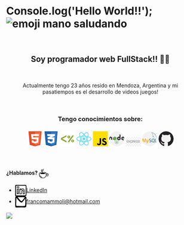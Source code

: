 
# Console.log('Hello World!!');  <img src="https://tenor.com/view/waving-hi-hello-emoji-wave-gif-11366012.gif" alt="emoji mano saludando" width="40px"/> 
<br>

<h2 align="center">Soy programador web FullStack!! 👨‍💻</h3>
<br>
<p align="center">Actualmente tengo 23 años resido en Mendoza, Argentina y mi pasatiempos es el desarrollo de videos juegos!</p>
<br>

<h3 align="center">Tengo conocimientos sobre: <h3/>

 <p align="center">

 <img src="img/html2.svg" alt="HTML" width="40px"/>

 <img src="img/css.svg" alt="CSS" width="40px" />
 <img src="img/ejs.png" alt="Ejs" width="40px"/>

 <img src="img/react.svg" alt="React" width="40px" />

 <img src="img/js.png" alt="Java Script" width="40px" />

 <img src="img/nodejs.png" alt="Node.js" width="40px" />

 <img src="img/express.jpg" alt="Express" width="40px" />

<img src="img/mysql.png" alt="MySQL" width="40px" />
 <img src="img/github.png" alt="Github" width="40px" />
  
</p>
<br>
                                                                                                                                          
#### ¿Hablamos? <img align="center" src="img/food_coffee-1.svg" alt="cafecito" height="25" width="25"/>
- <a href="https://www.linkedin.com/in/franco-mammoli-0a4455142/" target="blank"><img align="center" src="img/logo_linkedin.svg" alt="Franco Mammoli" height="30" width="30" />LinkedIn</a>
- <a href="francomammoli@hotmail.com" target="blank"><img align="center" src="img/logo_email_mail.svg" alt="correo personal" height="30" width="30" />francomammoli@hotmail.com</a>
                                                                                                                 
<img src="https://tenor.com/view/ice-age-sid-call-me-give-me-your-number-give-me-a-call-gif-16699821.gif" height="180" />


